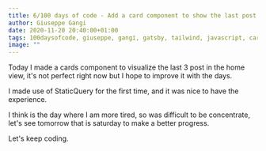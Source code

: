 ```yaml
---
title: 6/100 days of code - Add a card component to show the last post
author: Giuseppe Gangi
date: 2020-11-20 20:40:00+01:00
tags: 100daysofcode, giuseppe, gangi, gatsby, tailwind, javascript, cards, StaticQuery
image: ""
---
```


Today I made a cards component to visualize the last 3 post in the home view, it's not perfect right now but I hope to improve it with the days.

I made use of StaticQuery for the first time, and it was nice to have the experience. 

I think is the day where I am more tired, so was difficult to be concentrate, let's see tomorrow that is saturday to make a better progress.

Let's keep coding.